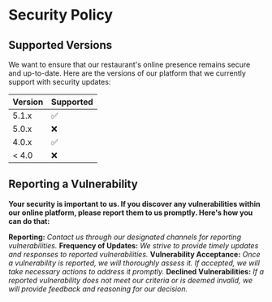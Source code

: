 
# Security Policy

## Supported Versions
We want to ensure that our restaurant's online presence remains secure and up-to-date. Here are the versions of our platform that we currently support with security updates:

| Version | Supported          |
| ------- | ------------------ |
| 5.1.x   | :white_check_mark: |
| 5.0.x   | :x:                |
| 4.0.x   | :white_check_mark: |
| < 4.0   | :x:                |

## Reporting a Vulnerability
**Your security is important to us. If you discover any vulnerabilities within our online platform, please report them to us promptly. Here's how you can do that:**

**Reporting:** *Contact us through our designated channels for reporting vulnerabilities.*
**Frequency of Updates:** *We strive to provide timely updates and responses to reported vulnerabilities.*
**Vulnerability Acceptance:** *Once a vulnerability is reported, we will thoroughly assess it. If accepted, we will take necessary actions to address it promptly.*
**Declined Vulnerabilities:** *If a reported vulnerability does not meet our criteria or is deemed invalid, we will provide feedback and reasoning for our decision.*
